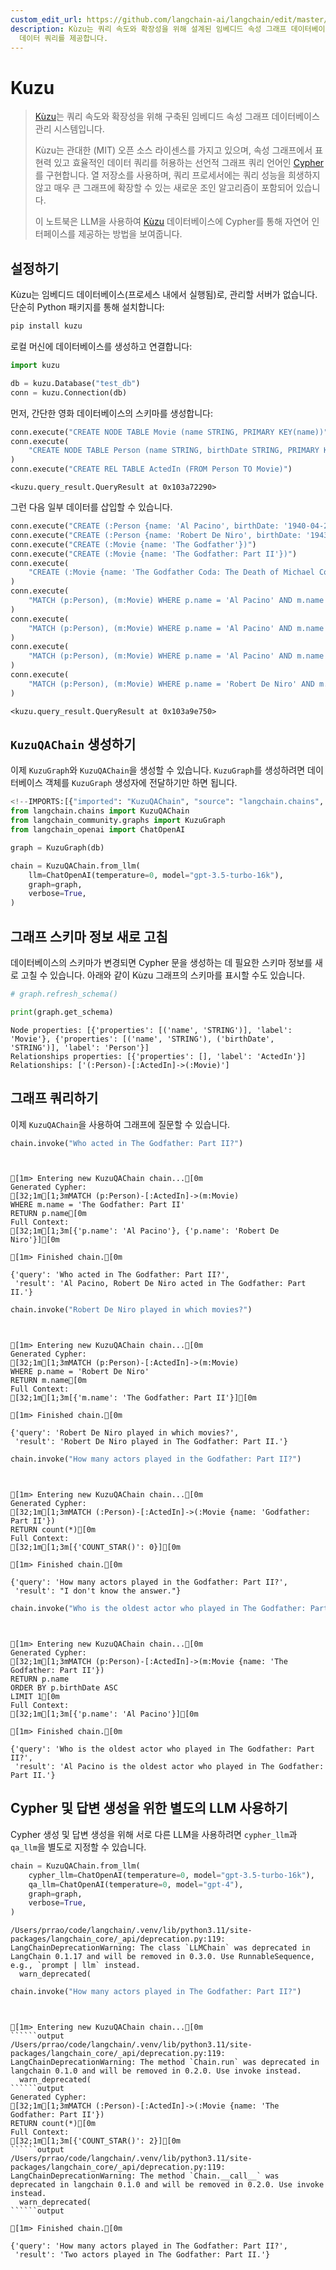 ```yaml
---
custom_edit_url: https://github.com/langchain-ai/langchain/edit/master/docs/docs/integrations/graphs/kuzu_db.ipynb
description: Kùzu는 쿼리 속도와 확장성을 위해 설계된 임베디드 속성 그래프 데이터베이스 관리 시스템입니다. Cypher를 사용하여 효율적인
  데이터 쿼리를 제공합니다.
---
```


# Kuzu

> [Kùzu](https://kuzudb.com)는 쿼리 속도와 확장성을 위해 구축된 임베디드 속성 그래프 데이터베이스 관리 시스템입니다.
> 
> Kùzu는 관대한 (MIT) 오픈 소스 라이센스를 가지고 있으며, 속성 그래프에서 표현력 있고 효율적인 데이터 쿼리를 허용하는 선언적 그래프 쿼리 언어인 [Cypher](https://en.wikipedia.org/wiki/Cypher_(query_language))를 구현합니다. 
열 저장소를 사용하며, 쿼리 프로세서에는 쿼리 성능을 희생하지 않고 매우 큰 그래프에 확장할 수 있는 새로운 조인 알고리즘이 포함되어 있습니다.
> 
> 이 노트북은 LLM을 사용하여 [Kùzu](https://kuzudb.com) 데이터베이스에 Cypher를 통해 자연어 인터페이스를 제공하는 방법을 보여줍니다.

## 설정하기

Kùzu는 임베디드 데이터베이스(프로세스 내에서 실행됨)로, 관리할 서버가 없습니다.
단순히 Python 패키지를 통해 설치합니다:

```bash
pip install kuzu
```


로컬 머신에 데이터베이스를 생성하고 연결합니다:

```python
import kuzu

db = kuzu.Database("test_db")
conn = kuzu.Connection(db)
```


먼저, 간단한 영화 데이터베이스의 스키마를 생성합니다:

```python
conn.execute("CREATE NODE TABLE Movie (name STRING, PRIMARY KEY(name))")
conn.execute(
    "CREATE NODE TABLE Person (name STRING, birthDate STRING, PRIMARY KEY(name))"
)
conn.execute("CREATE REL TABLE ActedIn (FROM Person TO Movie)")
```


```output
<kuzu.query_result.QueryResult at 0x103a72290>
```


그런 다음 일부 데이터를 삽입할 수 있습니다.

```python
conn.execute("CREATE (:Person {name: 'Al Pacino', birthDate: '1940-04-25'})")
conn.execute("CREATE (:Person {name: 'Robert De Niro', birthDate: '1943-08-17'})")
conn.execute("CREATE (:Movie {name: 'The Godfather'})")
conn.execute("CREATE (:Movie {name: 'The Godfather: Part II'})")
conn.execute(
    "CREATE (:Movie {name: 'The Godfather Coda: The Death of Michael Corleone'})"
)
conn.execute(
    "MATCH (p:Person), (m:Movie) WHERE p.name = 'Al Pacino' AND m.name = 'The Godfather' CREATE (p)-[:ActedIn]->(m)"
)
conn.execute(
    "MATCH (p:Person), (m:Movie) WHERE p.name = 'Al Pacino' AND m.name = 'The Godfather: Part II' CREATE (p)-[:ActedIn]->(m)"
)
conn.execute(
    "MATCH (p:Person), (m:Movie) WHERE p.name = 'Al Pacino' AND m.name = 'The Godfather Coda: The Death of Michael Corleone' CREATE (p)-[:ActedIn]->(m)"
)
conn.execute(
    "MATCH (p:Person), (m:Movie) WHERE p.name = 'Robert De Niro' AND m.name = 'The Godfather: Part II' CREATE (p)-[:ActedIn]->(m)"
)
```


```output
<kuzu.query_result.QueryResult at 0x103a9e750>
```


## `KuzuQAChain` 생성하기

이제 `KuzuGraph`와 `KuzuQAChain`을 생성할 수 있습니다. `KuzuGraph`를 생성하려면 데이터베이스 객체를 `KuzuGraph` 생성자에 전달하기만 하면 됩니다.

```python
<!--IMPORTS:[{"imported": "KuzuQAChain", "source": "langchain.chains", "docs": "https://api.python.langchain.com/en/latest/chains/langchain_community.chains.graph_qa.kuzu.KuzuQAChain.html", "title": "Kuzu"}, {"imported": "KuzuGraph", "source": "langchain_community.graphs", "docs": "https://api.python.langchain.com/en/latest/graphs/langchain_community.graphs.kuzu_graph.KuzuGraph.html", "title": "Kuzu"}, {"imported": "ChatOpenAI", "source": "langchain_openai", "docs": "https://api.python.langchain.com/en/latest/chat_models/langchain_openai.chat_models.base.ChatOpenAI.html", "title": "Kuzu"}]-->
from langchain.chains import KuzuQAChain
from langchain_community.graphs import KuzuGraph
from langchain_openai import ChatOpenAI
```


```python
graph = KuzuGraph(db)
```


```python
chain = KuzuQAChain.from_llm(
    llm=ChatOpenAI(temperature=0, model="gpt-3.5-turbo-16k"),
    graph=graph,
    verbose=True,
)
```


## 그래프 스키마 정보 새로 고침

데이터베이스의 스키마가 변경되면 Cypher 문을 생성하는 데 필요한 스키마 정보를 새로 고칠 수 있습니다.
아래와 같이 Kùzu 그래프의 스키마를 표시할 수도 있습니다.

```python
# graph.refresh_schema()
```


```python
print(graph.get_schema)
```

```output
Node properties: [{'properties': [('name', 'STRING')], 'label': 'Movie'}, {'properties': [('name', 'STRING'), ('birthDate', 'STRING')], 'label': 'Person'}]
Relationships properties: [{'properties': [], 'label': 'ActedIn'}]
Relationships: ['(:Person)-[:ActedIn]->(:Movie)']
```


## 그래프 쿼리하기

이제 `KuzuQAChain`을 사용하여 그래프에 질문할 수 있습니다.

```python
chain.invoke("Who acted in The Godfather: Part II?")
```

```output


[1m> Entering new KuzuQAChain chain...[0m
Generated Cypher:
[32;1m[1;3mMATCH (p:Person)-[:ActedIn]->(m:Movie)
WHERE m.name = 'The Godfather: Part II'
RETURN p.name[0m
Full Context:
[32;1m[1;3m[{'p.name': 'Al Pacino'}, {'p.name': 'Robert De Niro'}][0m

[1m> Finished chain.[0m
```


```output
{'query': 'Who acted in The Godfather: Part II?',
 'result': 'Al Pacino, Robert De Niro acted in The Godfather: Part II.'}
```


```python
chain.invoke("Robert De Niro played in which movies?")
```

```output


[1m> Entering new KuzuQAChain chain...[0m
Generated Cypher:
[32;1m[1;3mMATCH (p:Person)-[:ActedIn]->(m:Movie)
WHERE p.name = 'Robert De Niro'
RETURN m.name[0m
Full Context:
[32;1m[1;3m[{'m.name': 'The Godfather: Part II'}][0m

[1m> Finished chain.[0m
```


```output
{'query': 'Robert De Niro played in which movies?',
 'result': 'Robert De Niro played in The Godfather: Part II.'}
```


```python
chain.invoke("How many actors played in the Godfather: Part II?")
```

```output


[1m> Entering new KuzuQAChain chain...[0m
Generated Cypher:
[32;1m[1;3mMATCH (:Person)-[:ActedIn]->(:Movie {name: 'Godfather: Part II'})
RETURN count(*)[0m
Full Context:
[32;1m[1;3m[{'COUNT_STAR()': 0}][0m

[1m> Finished chain.[0m
```


```output
{'query': 'How many actors played in the Godfather: Part II?',
 'result': "I don't know the answer."}
```


```python
chain.invoke("Who is the oldest actor who played in The Godfather: Part II?")
```

```output


[1m> Entering new KuzuQAChain chain...[0m
Generated Cypher:
[32;1m[1;3mMATCH (p:Person)-[:ActedIn]->(m:Movie {name: 'The Godfather: Part II'})
RETURN p.name
ORDER BY p.birthDate ASC
LIMIT 1[0m
Full Context:
[32;1m[1;3m[{'p.name': 'Al Pacino'}][0m

[1m> Finished chain.[0m
```


```output
{'query': 'Who is the oldest actor who played in The Godfather: Part II?',
 'result': 'Al Pacino is the oldest actor who played in The Godfather: Part II.'}
```


## Cypher 및 답변 생성을 위한 별도의 LLM 사용하기

Cypher 생성 및 답변 생성을 위해 서로 다른 LLM을 사용하려면 `cypher_llm`과 `qa_llm`을 별도로 지정할 수 있습니다.

```python
chain = KuzuQAChain.from_llm(
    cypher_llm=ChatOpenAI(temperature=0, model="gpt-3.5-turbo-16k"),
    qa_llm=ChatOpenAI(temperature=0, model="gpt-4"),
    graph=graph,
    verbose=True,
)
```

```output
/Users/prrao/code/langchain/.venv/lib/python3.11/site-packages/langchain_core/_api/deprecation.py:119: LangChainDeprecationWarning: The class `LLMChain` was deprecated in LangChain 0.1.17 and will be removed in 0.3.0. Use RunnableSequence, e.g., `prompt | llm` instead.
  warn_deprecated(
```


```python
chain.invoke("How many actors played in The Godfather: Part II?")
```

```output


[1m> Entering new KuzuQAChain chain...[0m
``````output
/Users/prrao/code/langchain/.venv/lib/python3.11/site-packages/langchain_core/_api/deprecation.py:119: LangChainDeprecationWarning: The method `Chain.run` was deprecated in langchain 0.1.0 and will be removed in 0.2.0. Use invoke instead.
  warn_deprecated(
``````output
Generated Cypher:
[32;1m[1;3mMATCH (:Person)-[:ActedIn]->(:Movie {name: 'The Godfather: Part II'})
RETURN count(*)[0m
Full Context:
[32;1m[1;3m[{'COUNT_STAR()': 2}][0m
``````output
/Users/prrao/code/langchain/.venv/lib/python3.11/site-packages/langchain_core/_api/deprecation.py:119: LangChainDeprecationWarning: The method `Chain.__call__` was deprecated in langchain 0.1.0 and will be removed in 0.2.0. Use invoke instead.
  warn_deprecated(
``````output

[1m> Finished chain.[0m
```


```output
{'query': 'How many actors played in The Godfather: Part II?',
 'result': 'Two actors played in The Godfather: Part II.'}
```